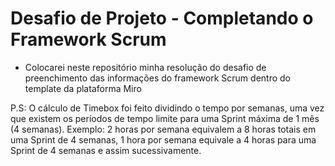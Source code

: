 # Desafio de Projeto - Completando o Framework Scrum

- Colocarei neste repositório minha resolução do desafio de preenchimento das informações do framework Scrum dentro do template da plataforma Miro

P.S: O cálculo de Timebox foi feito dividindo o tempo por semanas, uma vez que existem os períodos de tempo limite para uma Sprint máxima de 1 mês (4 semanas). Exemplo: 2 horas por semana equivalem a 8 horas totais em uma Sprint de 4 semanas, 1 hora por semana equivale a 4 horas para uma Sprint de 4 semanas e assim sucessivamente.
